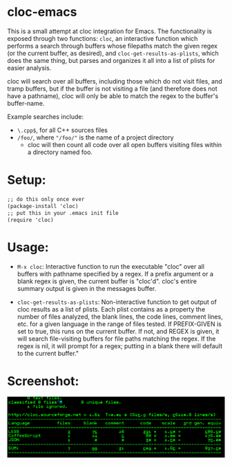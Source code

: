 cloc-emacs
==========

This is a small attempt at cloc integration for Emacs. The functionality is exposed through two functions: `cloc`, an interactive function which performs a search through buffers whose filepaths match the given regex (or the current buffer, as desired), and `cloc-get-results-as-plists`, which does the same thing, but parses and organizes it all into a list of plists for easier analysis.

cloc will search over all buffers, including those which do not visit files, and tramp buffers, but if the buffer is not visiting a file (and therefore does not have a pathname), cloc will only be able to match the regex to the buffer's buffer-name.

Example searches include:

- `\.cpp$`, for all C++ sources files
- `/foo/`, where `"/foo/"` is the name of a project directory
  - cloc will then count all code over all open buffers visiting files within a directory named foo.

# Setup:

```elisp
;; do this only once ever
(package-install 'cloc)
;; put this in your .emacs init file
(require 'cloc)
```

# Usage:

- `M-x cloc`: Interactive function to run the executable "cloc" over all buffers with pathname specified by a regex. If a prefix argument or a blank regex is given, the current buffer is "cloc'd". cloc's entire summary output is given in the messages buffer.

- `cloc-get-results-as-plists`: Non-interactive function to get output of cloc results as a list of plists. Each plist contains as a property the number of files analyzed, the blank lines, the code lines, comment lines, etc. for a given language in the range of files tested. If PREFIX-GIVEN is set to true, this runs on the current buffer. If not, and REGEX is given, it will search file-visiting buffers for file paths matching the regex. If the regex is nil, it will prompt for a regex; putting in a blank there will default to the current buffer."

# Screenshot:

![cloc example usage](doc/cloc-screenshot.png)
